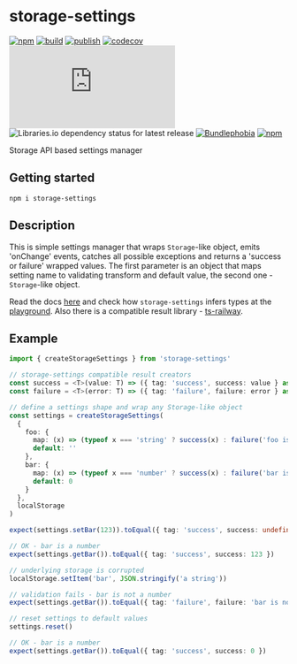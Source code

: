 # storage-settings

[![npm](https://img.shields.io/npm/v/storage-settings)](https://npm.im/storage-settings)
[![build](https://github.com/iyegoroff/storage-settings/workflows/build/badge.svg)](https://github.com/iyegoroff/storage-settings/actions/workflows/build.yml)
[![publish](https://github.com/iyegoroff/storage-settings/workflows/publish/badge.svg)](https://github.com/iyegoroff/storage-settings/actions/workflows/publish.yml)
[![codecov](https://codecov.io/gh/iyegoroff/storage-settings/branch/main/graph/badge.svg?token=YC314L3ZF7)](https://codecov.io/gh/iyegoroff/storage-settings)
[![Type Coverage](https://img.shields.io/badge/dynamic/json.svg?label=type-coverage&prefix=%E2%89%A5&suffix=%&query=$.typeCoverage.atLeast&uri=https%3A%2F%2Fraw.githubusercontent.com%2Fiyegoroff%2Fts-railway%2Fmain%2Fpackage.json)](https://github.com/plantain-00/type-coverage)
![Libraries.io dependency status for latest release](https://img.shields.io/librariesio/release/npm/storage-settings)
[![Bundlephobia](https://img.shields.io/bundlephobia/minzip/storage-settings?label=min+gzip)](https://bundlephobia.com/package/storage-settings)
[![npm](https://img.shields.io/npm/l/storage-settings.svg?t=1495378566926)](https://www.npmjs.com/package/storage-settings)

<!-- [![Bundlephobia](https://badgen.net/bundlephobia/minzip/storage-settings?label=min+gzip)](https://bundlephobia.com/package/storage-settings) -->

Storage API based settings manager

## Getting started

```
npm i storage-settings
```

## Description

This is simple settings manager that wraps `Storage`-like object, emits 'onChange' events, catches all possible exceptions and returns a 'success or failure' wrapped values. The first parameter is an object that maps setting name to validating transform and default value, the second one - `Storage`-like object.

Read the docs [here](https://iyegoroff.github.io/storage-settings/modules.html#createstorage-settings) and check how `storage-settings` infers types at the [playground](https://www.typescriptlang.org/play?jsx=0#code/JYWwDg9gTgLgBAbzgYygUwIYzQZRtDAc1zRhmADtCBnOAXzgDMoIQ4Bya-KItAWmqlyVauwBQYgPSS4XAsQFDKNFKzBZgAIwA2aOOmoBXbfFSZu1McggUusw8mRpqtALxwAPABUAfAAoANwxtQzQALjgvAEo4Vx84PyQYIgjOBycXdgAae0dnagigkL0GDFprWxgoqxs7RgxgEPRYz18-NCgWKAjo2PjEuGTCVPrGw3Rspgam8LgOrvo4MtVK6qkZABM0Rko9DFklEVkACwwwPYoNuAB3HjAligBPODx5fm1gAGs9CE0AKzQyBgNUqBzIyjcKHQWFw3F4OEOND8YjgiBRqKYEAgEQQ6IxcBAZwifgAHjE4gkYI9zhBGHASbFXO5ODAoMp2HAAPy5DLUUkxCKjGZ+diMLFwYC0CgQeD7Lhsqgc5YVLhRKJZPEYrb1YwwVLifF0DX4zQYbpo-GowlgYlkvqU6loWn0xnMiiGECaDoc7lGPIuflwQXTcZoEWmqASqUypZwd2e71Lcq1KrqzWo7UYXURAAMmro6KN6O0EGQwVePGIYjWKvgghgADFxe568IaAA6etNiB+ABEYogvZrKbgxEbzbBbeo7bH3b8w9BhgoHy4aAo3ZarYh7ZX2HXWL8fnl5PiuPxKoguh3EEIfgABqKsRzkKcqGgrgASBDyuh3tb49AYHGCg4CXbVdg2MQ6AXOwDFIDcW0Rac4PHHs1iXXc1znKIgA). Also there is a compatible result library - [ts-railway](https://github.com/iyegoroff/ts-railway).

## Example

```ts
import { createStorageSettings } from 'storage-settings'

// storage-settings compatible result creators
const success = <T>(value: T) => ({ tag: 'success', success: value } as const)
const failure = <T>(error: T) => ({ tag: 'failure', failure: error } as const)

// define a settings shape and wrap any Storage-like object
const settings = createStorageSettings(
  {
    foo: {
      map: (x) => (typeof x === 'string' ? success(x) : failure('foo is not a string' as const)),
      default: ''
    },
    bar: {
      map: (x) => (typeof x === 'number' ? success(x) : failure('bar is not a number' as const)),
      default: 0
    }
  },
  localStorage
)

expect(settings.setBar(123)).toEqual({ tag: 'success', success: undefined })

// OK - bar is a number
expect(settings.getBar()).toEqual({ tag: 'success', success: 123 })

// underlying storage is corrupted
localStorage.setItem('bar', JSON.stringify('a string'))

// validation fails - bar is not a number
expect(settings.getBar()).toEqual({ tag: 'failure', failure: 'bar is not a number' })

// reset settings to default values
settings.reset()

// OK - bar is a number
expect(settings.getBar()).toEqual({ tag: 'success', success: 0 })
```
